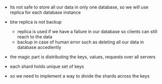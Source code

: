 - Its not safe to store all our data in only one database, so we will use replica for each database instance 
- btw replica is not backup 
    - replica is used if we have a faliure in our database so clients can still reach to the data 
    - backup in case of human error such as deleting all our data in database accediently

- the magic part is distributing the keys, values, requests over all servers
- each shard holds unique set of keys
- so we need to implement a way to divide the shards across the keys